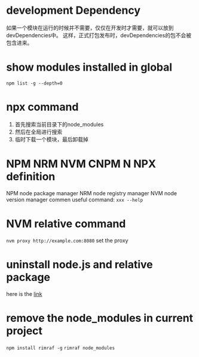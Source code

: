 # development Dependency
如果一个模块在运行的时候并不需要，仅仅在开发时才需要，就可以放到devDependencies中。
这样，正式打包发布时，devDependencies的包不会被包含进来。

# show modules installed in global
``` npm list -g --depth=0 ```

# npx command
1. 首先搜索当前目录下的node_modules
2. 然后在全局进行搜索
3. 临时下载一个模块，最后卸载掉

# NPM NRM NVM CNPM N NPX definition
NPM node package manager
NRM node registry manager
NVM node version manager
commen useful command:  ``` xxx --help ```


# NVM relative command
``` nvm proxy http://example.com:8080 ``` set the proxy

# uninstall node.js and relative package
here is the [link][link1]

# remove the node_modules in current project
``` npm install rimraf -g ```
``` rimraf node_modules  ```

[link1]: https://blog.csdn.net/lewky_liu/article/details/87959839